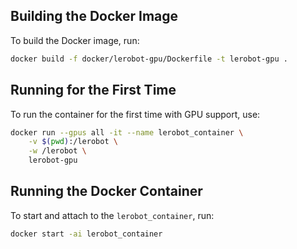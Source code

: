 ## Building the Docker Image

To build the Docker image, run:

```sh
docker build -f docker/lerobot-gpu/Dockerfile -t lerobot-gpu .
```

## Running for the First Time

To run the container for the first time with GPU support, use:

```sh
docker run --gpus all -it --name lerobot_container \
    -v $(pwd):/lerobot \
    -w /lerobot \
    lerobot-gpu
```

## Running the Docker Container

To start and attach to the `lerobot_container`, run:

```sh
docker start -ai lerobot_container
```